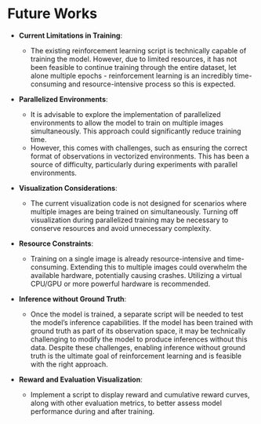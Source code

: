 # Future Works

- **Current Limitations in Training**:
  - The existing reinforcement learning script is technically capable of training the model. However, due to limited resources, it has not been feasible to continue training through the entire dataset, let alone multiple epochs - reinforcement learning is an incredibly time-consuming and resource-intensive process so this is expected.
  
- **Parallelized Environments**:
  - It is advisable to explore the implementation of parallelized environments to allow the model to train on multiple images simultaneously. This approach could significantly reduce training time.
  - However, this comes with challenges, such as ensuring the correct format of observations in vectorized environments. This has been a source of difficulty, particularly during experiments with parallel environments.

- **Visualization Considerations**:
  - The current visualization code is not designed for scenarios where multiple images are being trained on simultaneously. Turning off visualization during parallelized training may be necessary to conserve resources and avoid unnecessary complexity.

- **Resource Constraints**:
  - Training on a single image is already resource-intensive and time-consuming. Extending this to multiple images could overwhelm the available hardware, potentially causing crashes. Utilizing a virtual CPU/GPU or more powerful hardware is recommended.

- **Inference without Ground Truth**:
  - Once the model is trained, a separate script will be needed to test the model’s inference capabilities. If the model has been trained with ground truth as part of its observation space, it may be technically challenging to modify the model to produce inferences without this data. Despite these challenges, enabling inference without ground truth is the ultimate goal of reinforcement learning and is feasible with the right approach.

- **Reward and Evaluation Visualization**:
  - Implement a script to display reward and cumulative reward curves, along with other evaluation metrics, to better assess model performance during and after training.
